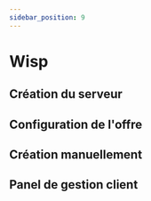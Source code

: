 ```yaml
---
sidebar_position: 9
---
```


# Wisp


## Création du serveur

## Configuration de l'offre

## Création manuellement

## Panel de gestion client
